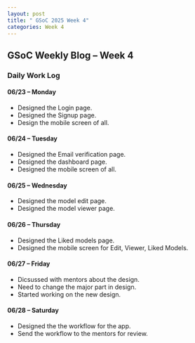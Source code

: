 ```yaml
---
layout: post
title: " GSoC 2025 Week 4"
categories: Week 4
---
```


## GSoC Weekly Blog – Week 4

### Daily Work Log

#### 06/23 – Monday
- Designed the Login page.
- Designed the Signup page.
- Design the mobile screen of all.

#### 06/24 – Tuesday
- Designed the Email verification page.
- Designed the dashboard page.
- Designed the mobile screen of all.

#### 06/25 – Wednesday
- Designed the model edit page.
- Designed the model viewer page.


#### 06/26 – Thursday
- Designed the Liked models page.
- Designed the mobile screen for Edit, Viewer, Liked Models.

#### 06/27 – Friday
- Dicsussed with mentors about the design.
- Need to change the major part in design.
- Started working on the new design.

#### 06/28 – Saturday
- Designed the the workflow for the app.    
- Send the workflow to the mentors for review.